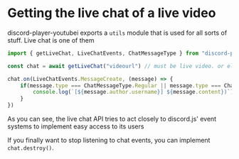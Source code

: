 # Getting the live chat of a live video

discord-player-youtubei exports a `utils` module that is used for all sorts of stuff. Live chat is one of them

```ts
import { getLiveChat, LiveChatEvents, ChatMessageType } from "discord-player-youtubei/utils"

const chat = await getLiveChat("videourl") // must be live video. or else it will throw an error

chat.on(LiveChatEvents.MessageCreate, (message) => {
    if(message.type === ChatMessageType.Regular || message.type === ChatMessageType.Premium) {
        console.log(`[${message.author.username}] ${message.content})`)
    }
})
```

As you can see, the live chat API tries to act closely to discord.js' event systems to implement easy access to its users

If you finally want to stop listening to chat events, you can implement `chat.destroy()`.